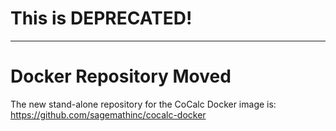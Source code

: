 # **This is DEPRECATED!**

---

# Docker Repository Moved

The new stand-alone repository for the CoCalc Docker image is: https://github.com/sagemathinc/cocalc-docker


